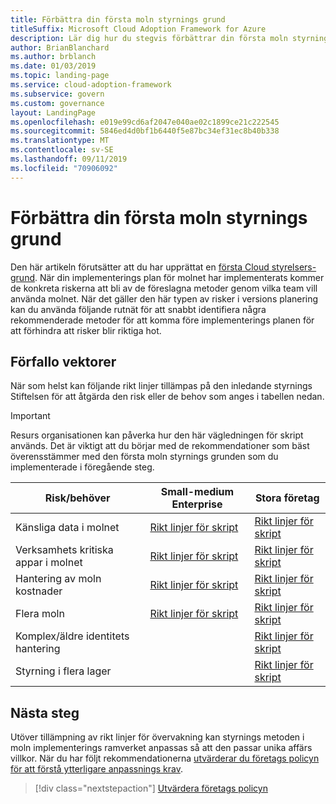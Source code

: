 ```yaml
---
title: Förbättra din första moln styrnings grund
titleSuffix: Microsoft Cloud Adoption Framework for Azure
description: Lär dig hur du stegvis förbättrar din första moln styrnings grund.
author: BrianBlanchard
ms.author: brblanch
ms.date: 01/03/2019
ms.topic: landing-page
ms.service: cloud-adoption-framework
ms.subservice: govern
ms.custom: governance
layout: LandingPage
ms.openlocfilehash: e019e99cd6af2047e040ae02c1899ce21c222545
ms.sourcegitcommit: 5846ed4d0bf1b6440f5e87bc34ef31ec8b40b338
ms.translationtype: MT
ms.contentlocale: sv-SE
ms.lasthandoff: 09/11/2019
ms.locfileid: "70906092"
---
```

# <a name="improve-your-initial-cloud-governance-foundation"></a>Förbättra din första moln styrnings grund

Den här artikeln förutsätter att du har upprättat en [första Cloud styrelsers-grund](./getting-started.md). När din implementerings plan för molnet har implementerats kommer de konkreta riskerna att bli av de föreslagna metoder genom vilka team vill använda molnet. När det gäller den här typen av risker i versions planering kan du använda följande rutnät för att snabbt identifiera några rekommenderade metoder för att komma före implementerings planen för att förhindra att risker blir riktiga hot.

## <a name="maturity-vectors"></a>Förfallo vektorer

När som helst kan följande rikt linjer tillämpas på den inledande styrnings Stiftelsen för att åtgärda den risk eller de behov som anges i tabellen nedan.

> [!IMPORTANT]
> Resurs organisationen kan påverka hur den här vägledningen för skript används. Det är viktigt att du börjar med de rekommendationer som bäst överensstämmer med den första moln styrnings grunden som du implementerade i föregående steg.

|Risk/behöver | Small-medium Enterprise | Stora företag |
|---|---|---|
|Känsliga data i molnet|[Rikt linjer för skript](./journeys/standard-enterprise/security-baseline-evolution.md)|[Rikt linjer för skript](./journeys/complex-enterprise/security-baseline-evolution.md)|
|Verksamhets kritiska appar i molnet|[Rikt linjer för skript](./journeys/standard-enterprise/resource-consistency-evolution.md)|[Rikt linjer för skript](./journeys/complex-enterprise/resource-consistency-evolution.md)|
|Hantering av moln kostnader|[Rikt linjer för skript](./journeys/standard-enterprise/cost-management-evolution.md)|[Rikt linjer för skript](./journeys/complex-enterprise/cost-management-evolution.md)|
|Flera moln|[Rikt linjer för skript](./journeys/standard-enterprise/multicloud-evolution.md)|[Rikt linjer för skript](./journeys/complex-enterprise/multicloud-evolution.md)|
|Komplex/äldre identitets hantering|         |[Rikt linjer för skript](./journeys/complex-enterprise/identity-baseline-evolution.md)|
|Styrning i flera lager|         |[Rikt linjer för skript](./journeys/complex-enterprise/multiple-layers-of-governance.md)|

## <a name="next-steps"></a>Nästa steg

Utöver tillämpning av rikt linjer för övervakning kan styrnings metoden i moln implementerings ramverket anpassas så att den passar unika affärs villkor. När du har följt rekommendationerna [utvärderar du företags policyn för att förstå ytterligare anpassnings krav](./corporate-policy.md).

> [!div class="nextstepaction"]
> [Utvärdera företags policyn](./corporate-policy.md)
